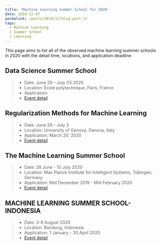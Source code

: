 ```yaml
---
title: 'Machine Learning Summer School for 2020'
date: 2019-12-07
permalink: /posts/2019/12/blog-post-1/
tags:
  - Machine Learning
  - Summer School
  - Learning
---
```


This page aims to list all of the observed machine learning summer schools in 2020 with the detail time, locations, and application deadline

## Data Science Summer School
> * Date: June 29 – July 03 2020
> * Location: École polytechnique, Paris, France
> * Application:
> * [Event detail](https://www.ds3-datascience-polytechnique.fr/)


## Regularization Methods for Machine Learning
> * Date: June 29 - July 3
> * Location: University of Genova, Genova, Italy
> * Application: March 20, 2020
> * [Event detail](http://lcsl.mit.edu/courses/regml/regml2020/)


## The Machine Learning Summer School
> * Date: 28 June - 10 July 2020
> * Location: Max Planck Institute for Intelligent Systems, Tübingen, Germany
> * Application: Mid December 2019 	- Mid February 2020
> * [Event detail](http://mlss.tuebingen.mpg.de/2020/dates.html)


## MACHINE LEARNING SUMMER SCHOOL-INDONESIA
> * Date: 3-8 August 2020
> * Location: Bandung, Indonesia
> * Application: 1 January - 30 April 2020
> * [Event detail](https://mlss.telkomuniversity.ac.id/#)

<!-- ## SCHOOL  -->
<!-- > * Date:   -->
<!-- > * Location:   -->
<!-- > * Application:   -->
<!-- > * [Event detail]() -->